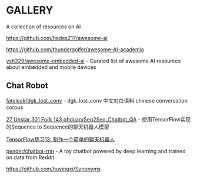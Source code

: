 # GALLERY

A collection of resources on AI

https://github.com/hades217/awesome-ai

https://github.com/thundergolfer/awesome-AI-academia

[ysh329/awesome-embedded-ai](https://github.com/ysh329/awesome-embedded-ai) - Curated list of awesome AI resources about embedded and mobile devices

## Chat Robot

[fateleak/dgk_lost_conv](https://github.com/fateleak/dgk_lost_conv) - dgk_lost_conv 中文对白语料 chinese conversation corpus

[27
  Unstar 301  Fork 143 qhduan/Seq2Seq_Chatbot_QA](https://github.com/qhduan/Seq2Seq_Chatbot_QA) - 使用TensorFlow实现的Sequence to Sequence的聊天机器人模型

[TensorFlow练习13: 制作一个简单的聊天机器人
](http://blog.topspeedsnail.com/archives/10735)

[pender/chatbot-rnn](https://github.com/pender/chatbot-rnn) - A toy chatbot powered by deep learning and trained on data from Reddit

https://github.com/huyingxi/Synonyms